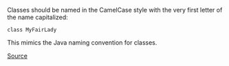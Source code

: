 Classes should be named in the CamelCase style with the very first letter of the name capitalized:

    class MyFairLady

This mimics the Java naming convention for classes.

[Source](http://docs.scala-lang.org/style/naming-conventions.html)
      